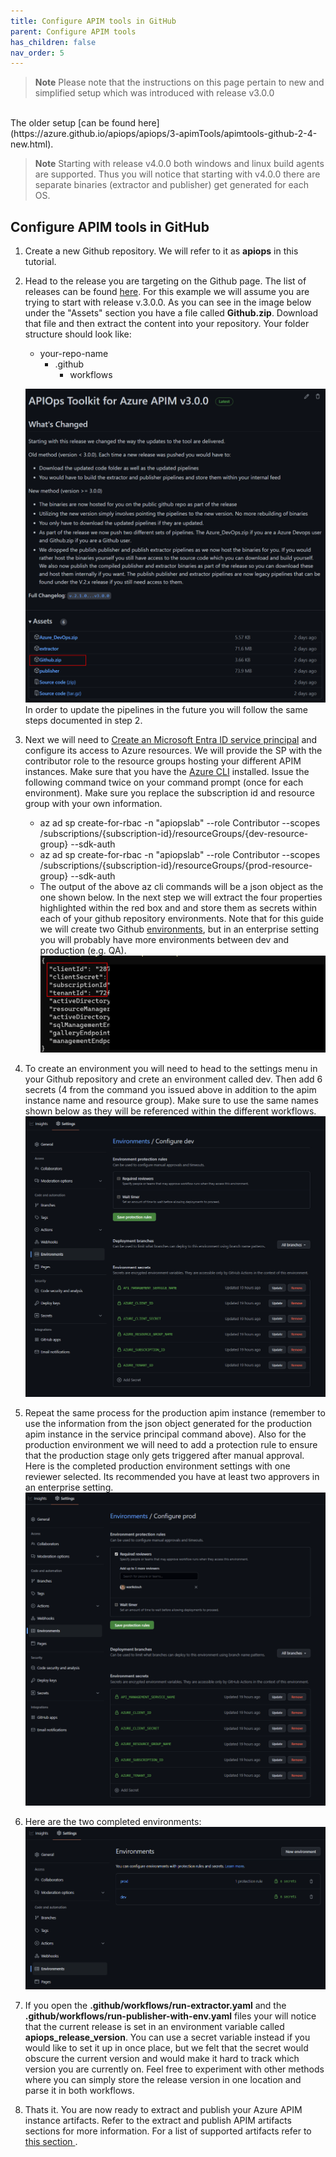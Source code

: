 ```yaml
---
title: Configure APIM tools in GitHub
parent: Configure APIM tools
has_children: false
nav_order: 5
---
```

> **Note**
> Please note that the instructions on this page pertain to new and simplified setup which was introduced with release v3.0.0
<br />
The older setup [can be found here](https://azure.github.io/apiops/apiops/3-apimTools/apimtools-github-2-4-new.html).
 
> **Note**
> Starting with release v4.0.0 both windows and linux build agents are supported. Thus you will notice that starting with v4.0.0 there are separate binaries (extractor and publisher) get generated for each OS.

## Configure APIM tools in GitHub


1. Create a new Github repository. We will refer to it as **apiops** in this tutorial.
2. Head to the release you are targeting on the Github page. The list of releases can be found [here](https://github.com/Azure/apiops/releases). For this example we will assume you are trying to start with release v.3.0.0.  As you can see in the image below under the "Assets" section you have a file called **Github.zip**. Download that file and then extract the content into your repository. Your folder structure should look like:
    - your-repo-name
        - .github
            - workflows

    ![Github_Release](../../assets/images/Github_Release_Github.png)
    In order to update the pipelines in the future you will follow the same steps documented in step 2.
3. Next we will need to [Create an Microsoft Entra ID service principal](https://learn.microsoft.com/cli/azure/ad/sp?view=azure-cli-latest#az-ad-sp-create-for-rbac) and configure its access to Azure resources. We will provide the SP with the contributor role to the resource groups hosting your different APIM instances. Make sure that you have the [Azure CLI](https://learn.microsoft.com/cli/azure/install-azure-cli) installed. Issue the following command twice on your command prompt (once for each environment). Make sure you replace the subscription id and resource group with your own information.
     - az ad sp create-for-rbac -n \"apiopslab\" \--role Contributor \--scopes /subscriptions/{subscription-id}/resourceGroups/{dev-resource-group} \--sdk-auth
    - az ad sp create-for-rbac -n \"apiopslab\" \--role Contributor \--scopes /subscriptions/{subscription-id}/resourceGroups/{prod-resource-group} \--sdk-auth
    - The output of the above az cli commands will be a json object as the one shown below. In the next step we will extract the four properties highlighted within the red box and and store them as secrets within each of your github repository environments. Note that for this guide we will create two Github [environments](https://docs.github.com/en/actions/deployment/targeting-different-environments/using-environments-for-deployment), but in an enterprise setting you will probably have more environments between dev and production (e.g. QA). ![sp command](../../assets/images/sp_command_output.png)
4.  To create an environment you will need to head to the settings menu in your Github repository and crete an environment called dev. Then add 6 secrets (4 from the command you issued above in addition to the apim instance name and resource group). Make sure to use the same names shown below as they will be referenced within the different workflows. ![github dev environment](../../assets/images/github_dev_environment.png)
5. Repeat the same process for the production apim instance (remember to use the information from the json object generated for the production apim instance in the service principal command above). Also for the production environment we will need to add a protection rule to ensure that the production stage only gets triggered after manual approval. Here is the completed production environment settings with one reviewer selected. Its recommended you have at least two approvers in an enterprise setting. ![github prod environment](../../assets/images/github_prod_environment.png)
6. Here are the two completed environments: ![github environment](../../assets/images/Github_Environments.png)

7. If you open the **.github/workflows/run-extractor.yaml** and the **.github/workflows/run-publisher-with-env.yaml** files your will notice that the current release is set in an environment variable called **apiops_release_version**. You can use a secret variable instead if you would like to set it up in once place, but we felt that the secret would obscure the current version and would make it hard to track which version you are currently on. Feel free to experiment with other methods where you can simply store the release version in one location and parse it in both workflows.
8. Thats it. You are now ready to extract and publish your Azure APIM instance artifacts. Refer to the extract and publish APIM artifacts sections for more information. For a list of supported artifacts refer to [this section ](https://azure.github.io/apiops/apiops/7-additionalTopics/apiops-7-3-supportedresources.html).
